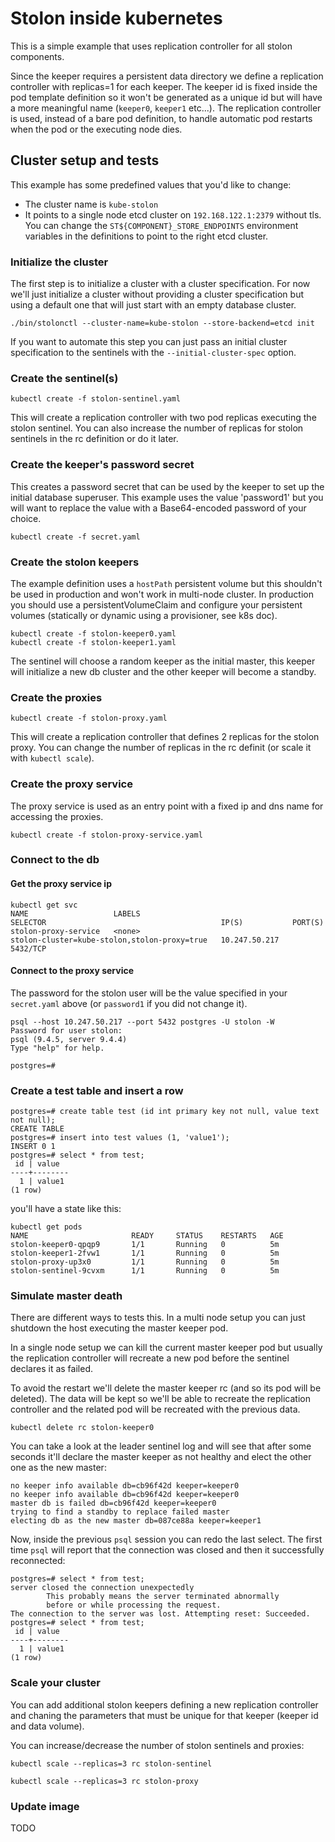 # Stolon inside kubernetes

This is a simple example that uses replication controller for all stolon components.

Since the keeper requires a persistent data directory we define a replication controller with replicas=1 for each keeper. The keeper id is fixed inside the pod template definition so it won't be generated as a unique id but will have a more meaningful name (`keeper0`, `keeper1` etc...).
The replication controller is used, instead of a bare pod definition, to handle automatic pod restarts when the pod or the executing node dies.

## Cluster setup and tests

This example has some predefined values that you'd like to change:
* The cluster name is `kube-stolon`
* It points to a single node etcd cluster on `192.168.122.1:2379` without tls. You can change the `ST${COMPONENT}_STORE_ENDPOINTS` environment variables in the definitions to point to the right etcd cluster.

### Initialize the cluster

The first step is to initialize a cluster with a cluster specification. For now we'll just initialize a cluster without providing a cluster specification but using a default one that will just start with an empty database cluster.

```
./bin/stolonctl --cluster-name=kube-stolon --store-backend=etcd init
```

If you want to automate this step you can just pass an initial cluster specification to the sentinels with the `--initial-cluster-spec` option.

### Create the sentinel(s)

```
kubectl create -f stolon-sentinel.yaml
```

This will create a replication controller with two pod replicas executing the stolon sentinel. You can also increase the number of replicas for stolon sentinels in the rc definition or do it later.

### Create the keeper's password secret

This creates a password secret that can be used by the keeper to set up the initial database superuser. This example uses the value 'password1' but you will want to replace the value with a Base64-encoded password of your choice.

```
kubectl create -f secret.yaml
```

### Create the stolon keepers

The example definition uses a `hostPath` persistent volume but this shouldn't be used in production and won't work in multi-node cluster. In production you should use a persistentVolumeClaim and configure your persistent volumes (statically or dynamic using a provisioner, see k8s doc).

```
kubectl create -f stolon-keeper0.yaml
kubectl create -f stolon-keeper1.yaml
```

The sentinel will choose a random keeper as the initial master, this keeper will initialize a new db cluster and the other keeper will become a standby.

### Create the proxies

```
kubectl create -f stolon-proxy.yaml
```

This will create a replication controller that defines 2 replicas for the stolon proxy. You can change the number of replicas in the rc definit (or scale it with `kubectl scale`).

### Create the proxy service

The proxy service is used as an entry point with a fixed ip and dns name for accessing the proxies.

```
kubectl create -f stolon-proxy-service.yaml
```

### Connect to the db

#### Get the proxy service ip

```
kubectl get svc
NAME                   LABELS                                    SELECTOR                                       IP(S)           PORT(S)
stolon-proxy-service   <none>                                    stolon-cluster=kube-stolon,stolon-proxy=true   10.247.50.217   5432/TCP
```

#### Connect to the proxy service

The password for the stolon user will be the value specified in your `secret.yaml` above (or `password1` if you did not change it). 

```
psql --host 10.247.50.217 --port 5432 postgres -U stolon -W
Password for user stolon:
psql (9.4.5, server 9.4.4)
Type "help" for help.

postgres=#
```

### Create a test table and insert a row

```
postgres=# create table test (id int primary key not null, value text not null);
CREATE TABLE
postgres=# insert into test values (1, 'value1');
INSERT 0 1
postgres=# select * from test;
 id | value
----+--------
  1 | value1
(1 row)
```

you'll have a state like this:

```
kubectl get pods
NAME                       READY     STATUS    RESTARTS   AGE
stolon-keeper0-qpqp9       1/1       Running   0          5m
stolon-keeper1-2fvw1       1/1       Running   0          5m
stolon-proxy-up3x0         1/1       Running   0          5m
stolon-sentinel-9cvxm      1/1       Running   0          5m
```

### Simulate master death
There are different ways to tests this. In a multi node setup you can just shutdown the host executing the master keeper pod.

In a single node setup we can kill the current master keeper pod but usually the replication controller will recreate a new pod before the sentinel declares it as failed.

To avoid the restart we'll delete the master keeper rc (and so its pod will be deleted). The data will be kept so we'll be able to recreate the replication controller and the related pod will be recreated with the previous data.

```
kubectl delete rc stolon-keeper0
```

You can take a look at the leader sentinel log and will see that after some seconds it'll declare the master keeper as not healthy and elect the other one as the new master:
```
no keeper info available db=cb96f42d keeper=keeper0
no keeper info available db=cb96f42d keeper=keeper0
master db is failed db=cb96f42d keeper=keeper0
trying to find a standby to replace failed master
electing db as the new master db=087ce88a keeper=keeper1
```

Now, inside the previous `psql` session you can redo the last select. The first time `psql` will report that the connection was closed and then it successfully reconnected:

```
postgres=# select * from test;
server closed the connection unexpectedly
        This probably means the server terminated abnormally
        before or while processing the request.
The connection to the server was lost. Attempting reset: Succeeded.
postgres=# select * from test;
 id | value
----+--------
  1 | value1
(1 row)
```

### Scale your cluster

You can add additional stolon keepers defining a new replication controller and chaning the parameters that must be unique for that keeper (keeper id and data volume).

You can increase/decrease the number of stolon sentinels and proxies:

```
kubectl scale --replicas=3 rc stolon-sentinel
```

```
kubectl scale --replicas=3 rc stolon-proxy
```

### Update image

TODO

